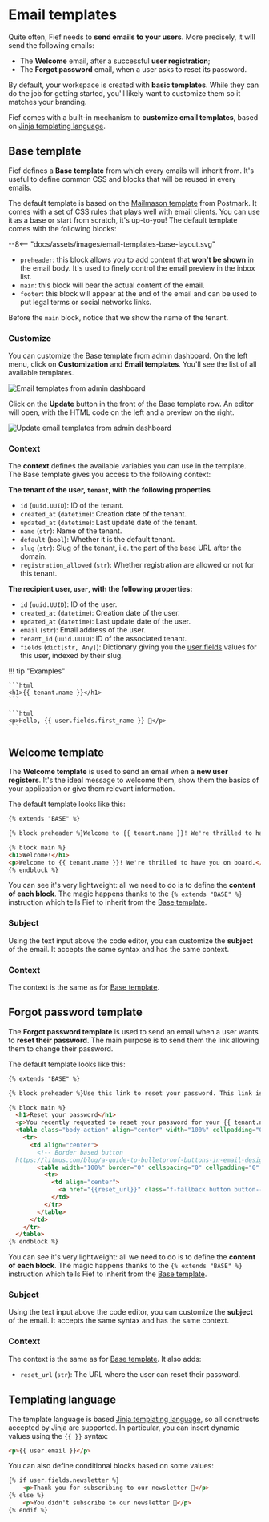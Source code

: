 # Email templates

Quite often, Fief needs to **send emails to your users**. More precisely, it will send the following emails:

* The **Welcome** email, after a successful **user registration**;
* The **Forgot password** email, when a user asks to reset its password.

By default, your workspace is created with **basic templates**. While they can do the job for getting started, you'll likely want to customize them so it matches your branding.

Fief comes with a built-in mechanism to **customize email templates**, based on [Jinja templating language](https://jinja.palletsprojects.com/en/3.0.x/templates/).

## Base template

Fief defines a **Base template** from which every emails will inherit from. It's useful to define common CSS and blocks that will be reused in every emails.

The default template is based on the [Mailmason template](https://github.com/ActiveCampaign/mailmason) from Postmark. It comes with a set of CSS rules that plays well with email clients. You can use it as a base or start from scratch, it's up-to-you! The default template comes with the following blocks:

<div class="excalidraw">
--8<-- "docs/assets/images/email-templates-base-layout.svg"
</div>

* `preheader`: this block allows you to add content that **won't be shown** in the email body. It's used to finely control the email preview in the inbox list.
* `main`: this block will bear the actual content of the email.
* `footer`: this block will appear at the end of the email and can be used to put legal terms or social networks links.

Before the `main` block, notice that we show the name of the tenant.

### Customize

You can customize the Base template from admin dashboard. On the left menu, click on **Customization** and **Email templates**. You'll see the list of all available templates.

![Email templates from admin dashboard](/assets/images/admin-users.png)

Click on the **Update** button in the front of the Base template row. An editor will open, with the HTML code on the left and a preview on the right.

![Update email templates from admin dashboard](/assets/images/admin-users.png)

### Context

The **context** defines the available variables you can use in the template. The Base template gives you access to the following context:

**The tenant of the user, `tenant`, with the following properties**

  * `id` (`uuid.UUID`): ID of the tenant.
  * `created_at` (`datetime`): Creation date of the tenant.
  * `updated_at` (`datetime`): Last update date of the tenant.
  * `name` (`str`): Name of the tenant.
  * `default` (`bool`): Whether it is the default tenant.
  * `slug` (`str`): Slug of the tenant, i.e. the part of the base URL after the domain.
  * `registration_allowed` (`str`): Whether registration are allowed or not for this tenant.


**The recipient user, `user`, with the following properties:**

  * `id` (`uuid.UUID`): ID of the user.
  * `created_at` (`datetime`): Creation date of the user.
  * `updated_at` (`datetime`): Last update date of the user.
  * `email` (`str`): Email address of the user.
  * `tenant_id` (`uuid.UUID`): ID of the associated tenant.
  * `fields` (`dict[str, Any]`): Dictionary giving you the [user fields](../admin-dashboard/user-fields.md) values for this user, indexed by their slug.

!!! tip "Examples"

    ```html
    <h1>{{ tenant.name }}</h1>
    ```

    ```html
    <p>Hello, {{ user.fields.first_name }} 👋</p>
    ```

## Welcome template

The **Welcome template** is used to send an email when a **new user registers**. It's the ideal message to welcome them, show them the basics of your application or give them relevant information.

The default template looks like this:

```html
{% extends "BASE" %}

{% block preheader %}Welcome to {{ tenant.name }}! We're thrilled to have you on board.{% endblock %}

{% block main %}
<h1>Welcome!</h1>
<p>Welcome to {{ tenant.name }}! We're thrilled to have you on board.</p>
{% endblock %}
```

You can see it's very lightweight: all we need to do is to define the **content of each block**. The magic happens thanks to the `{% extends "BASE" %}` instruction which tells Fief to inherit from the [Base template](#base-template).

### Subject

Using the text input above the code editor, you can customize the **subject** of the email. It accepts the same syntax and has the same context.

### Context

The context is the same as for [Base template](#context).

## Forgot password template

The **Forgot password template** is used to send an email when a user wants to **reset their password**. The main purpose is to send them the link allowing them to change their password.

The default template looks like this:

```html
{% extends "BASE" %}

{% block preheader %}Use this link to reset your password. This link is only valid for 1 hour.{% endblock %}

{% block main %}
  <h1>Reset your password</h1>
  <p>You recently requested to reset your password for your {{ tenant.name }} account. Use the button below to reset it. <strong>This password reset link is only valid for the next hour.</strong></p>
  <table class="body-action" align="center" width="100%" cellpadding="0" cellspacing="0" role="presentation">
    <tr>
      <td align="center">
        <!-- Border based button
  https://litmus.com/blog/a-guide-to-bulletproof-buttons-in-email-design -->
        <table width="100%" border="0" cellspacing="0" cellpadding="0" role="presentation">
          <tr>
            <td align="center">
              <a href="{{reset_url}}" class="f-fallback button button--green" target="_blank" rel="noopener noreferrer">Reset your password</a>
            </td>
          </tr>
        </table>
      </td>
    </tr>
  </table>
{% endblock %}
```

You can see it's very lightweight: all we need to do is to define the **content of each block**. The magic happens thanks to the `{% extends "BASE" %}` instruction which tells Fief to inherit from the [Base template](#base-template).

### Subject

Using the text input above the code editor, you can customize the **subject** of the email. It accepts the same syntax and has the same context.

### Context

The context is the same as for [Base template](#context). It also adds:

* `reset_url` (`str`): The URL where the user can reset their password.

## Templating language

The template language is based [Jinja templating language](https://jinja.palletsprojects.com/en/3.0.x/templates/), so all constructs accepted by Jinja are supported. In particular, you can insert dynamic values using the `{{ }}` syntax:

```html
<p>{{ user.email }}</p>
```

You can also define conditional blocks based on some values:

```html
{% if user.fields.newsletter %}
    <p>Thank you for subscribing to our newsletter 🎉</p>
{% else %}
    <p>You didn't subscribe to our newsletter 🥲</p>
{% endif %}
```
